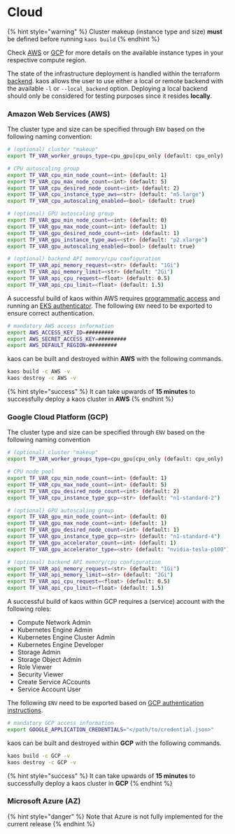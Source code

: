 # Cloud

{% hint style="warning" %}
Cluster makeup \(instance type and size\) **must** be defined before running `kaos build`
{% endhint %}

Check [AWS](https://aws.amazon.com/ec2/instance-types/) or [GCP](https://cloud.google.com/compute/docs/machine-types) for more details on the available instance types in your respective compute region.

The state of the infrastructure deployment is handled within the terraform [backend](https://www.terraform.io/docs/backends/index.html). kaos allows the user to use either a local or remote backend with the available `-l` or `--local_backend` option. Deploying a local backend should only be considered for testing purposes since it resides **locally**.

### Amazon Web Services \(AWS\)

The cluster type and size can be specified through `ENV` based on the following naming convention:

```bash
# (optional) cluster "makeup"
export TF_VAR_worker_groups_type=cpu_gpu|cpu_only (default: cpu_only)

# CPU autoscaling group
export TF_VAR_cpu_min_node_count=<int> (default: 1)
export TF_VAR_cpu_max_node_count=<int> (default: 5)
export TF_VAR_cpu_desired_node_count=<int> (default: 2)
export TF_VAR_cpu_instance_type_aws=<str> (default: "m5.large")
export TF_VAR_cpu_autoscaling_enabled=<bool> (default: true)

# (optional) GPU autoscaling group
export TF_VAR_gpu_min_node_count=<int> (default: 0)
export TF_VAR_gpu_max_node_count=<int> (default: 1)
export TF_VAR_gpu_desired_node_count=<int> (default: 1)
export TF_VAR_gpu_instance_type_aws=<str> (default: "p2.xlarge")
export TF_VAR_gpu_autoscaling_enabled=<bool> (default: true)

# (optional) backend API memory/cpu configuration
export TF_VAR_api_memory_request=<str> (default: "1Gi")
export TF_VAR_api_memory_limit=<str> (default: "2Gi")
export TF_VAR_api_cpu_request=<float> (default: 0.5)
export TF_VAR_api_cpu_limit=<float> (default: 1.5)
```

A successful build of kaos within AWS requires [programmatic access](https://docs.aws.amazon.com/IAM/latest/UserGuide/console.html) and running an [EKS authenticator](https://docs.aws.amazon.com/eks/latest/userguide/install-aws-iam-authenticator.html). The following `ENV` need to be exported to ensure correct authentication.

```bash
# mandatory AWS access information
export AWS_ACCESS_KEY_ID=#########
export AWS_SECRET_ACCESS_KEY=#########
export AWS_DEFAULT_REGION=#########
```

kaos can be built and destroyed within **AWS** with the following commands.

```bash
kaos build -c AWS -v
kaos destroy -c AWS -v
```

{% hint style="success" %}
It can take upwards of **15 minutes** to successfully deploy a kaos cluster in **AWS**
{% endhint %}

### Google Cloud Platform \(GCP\)

The cluster type and size can be specified through `ENV` based on the following naming convention

```bash
# (optional) cluster "makeup"
export TF_VAR_worker_groups_type=cpu_gpu|cpu_only (default: cpu_only)

# CPU node pool
export TF_VAR_cpu_min_node_count=<int> (default: 1)
export TF_VAR_cpu_max_node_count=<int> (default: 5)
export TF_VAR_cpu_desired_node_count=<int> (default: 2)
export TF_VAR_cpu_instance_type_gcp=<str> (default: "n1-standard-2")

# (optional) GPU autoscaling group
export TF_VAR_gpu_min_node_count=<int> (default: 0)
export TF_VAR_gpu_max_node_count=<int> (default: 1)
export TF_VAR_gpu_desired_node_count=<int> (default: 1)
export TF_VAR_gpu_instance_type_gcp=<str> (default: "n1-standard-4")
export TF_VAR_gpu_accelerator_count=<int> (default: 1)
export TF_VAR_gpu_accelerator_type=<str> (default: "nvidia-tesla-p100")

# (optional) backend API memory/cpu configuration
export TF_VAR_api_memory_request=<str> (default: "1Gi")
export TF_VAR_api_memory_limit=<str> (default: "2Gi")
export TF_VAR_api_cpu_request=<float> (default: 0.5)
export TF_VAR_api_cpu_limit=<float> (default: 1.5)
```

A successful build of kaos within GCP requires a \(service\) account with the following roles:

* Compute Network Admin
* Kubernetes Engine Admin
* Kubernetes Engine Cluster Admin
* Kubernetes Engine Developer
* Storage Admin
* Storage Object Admin
* Role Viewer
* Security Viewer
* Create Service ACcounts
* Service Account User

The following `ENV` need to be exported based on [GCP authentication instructions](https://cloud.google.com/docs/authentication/getting-started#auth-cloud-implicit-python).

```bash
# mandatory GCP access information
export GOOGLE_APPLICATION_CREDENTIALS="</path/to/credential.json>"
```

kaos can be built and destroyed within **GCP** with the following commands.

```bash
kaos build -c GCP -v
kaos destroy -c GCP -v
```

{% hint style="success" %}
It can take upwards of **15 minutes** to successfully deploy a kaos cluster in **GCP**
{% endhint %}

### Microsoft Azure \(AZ\)

{% hint style="danger" %}
Note that Azure is not fully implemented for the current release
{% endhint %}


